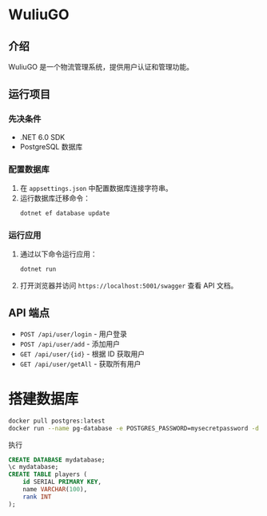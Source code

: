 # WuliuGO

## 介绍
WuliuGO 是一个物流管理系统，提供用户认证和管理功能。

## 运行项目

### 先决条件
- .NET 6.0 SDK
- PostgreSQL 数据库

### 配置数据库
1. 在 `appsettings.json` 中配置数据库连接字符串。
2. 运行数据库迁移命令：
   ```bash
   dotnet ef database update
   ```

### 运行应用
1. 通过以下命令运行应用：
   ```bash
   dotnet run
   ```
2. 打开浏览器并访问 `https://localhost:5001/swagger` 查看 API 文档。

## API 端点
- `POST /api/user/login` - 用户登录
- `POST /api/user/add` - 添加用户
- `GET /api/user/{id}` - 根据 ID 获取用户
- `GET /api/user/getAll` - 获取所有用户

# 搭建数据库

```bash
docker pull postgres:latest
docker run --name pg-database -e POSTGRES_PASSWORD=mysecretpassword -d -p 5432:5432 postgres
```

执行

```sql
CREATE DATABASE mydatabase;
\c mydatabase;
CREATE TABLE players (
    id SERIAL PRIMARY KEY,
    name VARCHAR(100),
    rank INT
);
```

